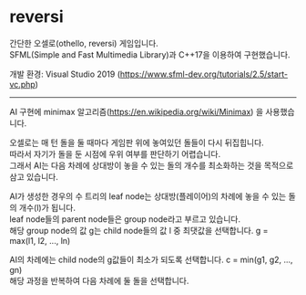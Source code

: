 # reversi

간단한 오셀로(othello, reversi) 게임입니다.   
SFML(Simple and Fast Multimedia Library)과 C++17을 이용하여 구현했습니다.  

개발 환경: Visual Studio 2019 (https://www.sfml-dev.org/tutorials/2.5/start-vc.php)

---
AI 구현에 minimax 알고리즘(https://en.wikipedia.org/wiki/Minimax) 을 사용했습니다.   
   
오셀로는 매 턴 돌을 둘 때마다 게임판 위에 놓여있던 돌들이 다시 뒤집힙니다.   
따라서 자기가 돌을 둔 시점에 우위 여부를 판단하기 어렵습니다.   
그래서 AI는 다음 차례에 상대방이 놓을 수 있는 돌의 개수를 최소화하는 것을 목적으로 삼고 있습니다.   
   
AI가 생성한 경우의 수 트리의 leaf node는 상대방(플레이어)의 차례에 놓을 수 있는 돌의 개수(l)가 됩니다.   
leaf node들의 parent node들은 group node라고 부르고 있습니다.   
해당 group node의 값 g는 child node들의 값 l 중 최댓값을 선택합니다. g = max(l1, l2, ..., ln)   
   
AI의 차례에는 child node의 g값들이 최소가 되도록 선택합니다. c = min(g1, g2, ..., gn)   
해당 과정을 반복하여 다음 차례에 둘 돌을 선택합니다.
